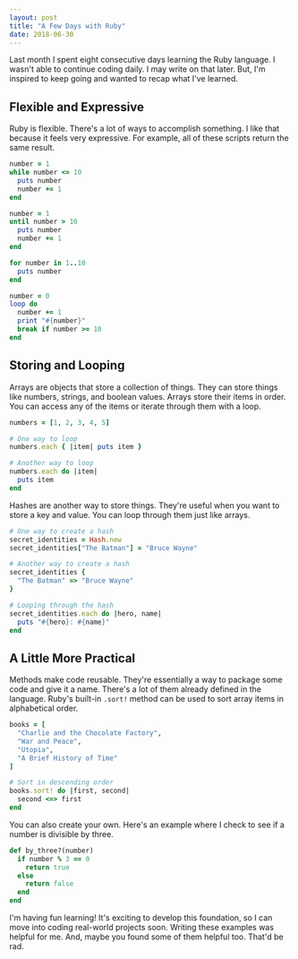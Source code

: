 ```yaml
---
layout: post
title: "A Few Days with Ruby"
date: 2018-06-30
---
```


Last month I spent eight consecutive days learning the Ruby language. I wasn't able to continue coding daily. I may write on that later. But, I'm inspired to keep going and wanted to recap what I've learned.

## Flexible and Expressive

Ruby is flexible. There's a lot of ways to accomplish something. I like that because it feels very expressive. For example, all of these scripts return the same result.

```ruby
number = 1
while number <= 10
  puts number
  number += 1
end

number = 1
until number > 10
  puts number
  number += 1
end

for number in 1..10
  puts number
end

number = 0
loop do
  number += 1
  print "#{number}"
  break if number >= 10
end
```

## Storing and Looping

Arrays are objects that store a collection of things. They can store things like numbers, strings, and boolean values. Arrays store their items in order. You can access any of the items or iterate through them with a loop.

```ruby
numbers = [1, 2, 3, 4, 5]

# One way to loop
numbers.each { |item| puts item }

# Another way to loop
numbers.each do |item|
  puts item
end
```

Hashes are another way to store things. They're useful when you want to store a key and value. You can loop through them just like arrays.

```ruby
# One way to create a hash
secret_identities = Hash.new
secret_identities["The Batman"] = "Bruce Wayne"

# Another way to create a hash
secret_identities {
  "The Batman" => "Bruce Wayne"
}

# Looping through the hash
secret_identities.each do |hero, name|
  puts "#{hero}: #{name}"
end
```

## A Little More Practical

Methods make code reusable. They're essentially a way to package some code and give it a name. There's a lot of them already defined in the language. Ruby's built-in `.sort!` method can be used to sort array items in alphabetical order.

```ruby
books = [
  "Charlie and the Chocolate Factory",
  "War and Peace",
  "Utopia",
  "A Brief History of Time"
]

# Sort in descending order
books.sort! do |first, second|
  second <=> first
end
```

You can also create your own. Here's an example where I check to see if a number is divisible by three.

```ruby
def by_three?(number)
  if number % 3 == 0
    return true
  else
    return false
  end
end
```

I'm having fun learning! It's exciting to develop this foundation, so I can move into coding real-world projects soon. Writing these examples was helpful for me. And, maybe you found some of them helpful too. That'd be rad.
